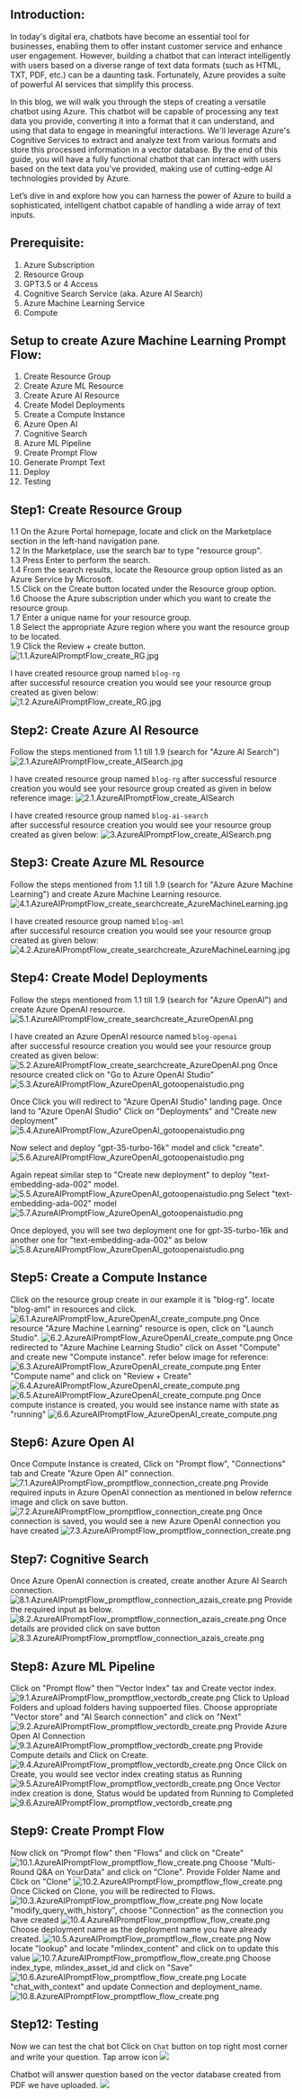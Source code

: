 ## Introduction:  
In today's digital era, chatbots have become an essential tool for businesses, enabling them to offer instant customer service and enhance user engagement. However, building a chatbot that can interact intelligently with users based on a diverse range of text data formats (such as HTML, TXT, PDF, etc.) can be a daunting task. Fortunately, Azure provides a suite of powerful AI services that simplify this process.

In this blog, we will walk you through the steps of creating a versatile chatbot using Azure. This chatbot will be capable of processing any text data you provide, converting it into a format that it can understand, and using that data to engage in meaningful interactions. We'll leverage Azure's Cognitive Services to extract and analyze text from various formats and store this processed information in a vector database. By the end of this guide, you will have a fully functional chatbot that can interact with users based on the text data you've provided, making use of cutting-edge AI technologies provided by Azure.

Let’s dive in and explore how you can harness the power of Azure to build a sophisticated, intelligent chatbot capable of handling a wide array of text inputs.

## Prerequisite: 
1. Azure Subscription 
2. Resource Group
3. GPT3.5 or 4 Access
4. Cognitive Search Service (aka. Azure AI Search)
5. Azure Machine Learning Service
6. Compute

## Setup to create Azure Machine Learning Prompt Flow: 
1. Create Resource Group  
2. Create Azure ML Resource  
3. Create Azure AI Resource  
4. Create Model Deployments  
5. Create a Compute Instance  
6. Azure Open AI  
7. Cognitive Search   
8. Azure ML Pipeline  
9. Create Prompt Flow  
10. Generate Prompt Text  
11. Deploy  
12. Testing  
   
## Step1: Create Resource Group
1.1 On the Azure Portal homepage, locate and click on the Marketplace section in the left-hand navigation pane.  
1.2 In the Marketplace, use the search bar to type "resource group".  
1.3 Press Enter to perform the search.  
1.4 From the search results, locate the Resource group option listed as an Azure Service by Microsoft.  
1.5 Click on the Create button located under the Resource group option.  
1.6 Choose the Azure subscription under which you want to create the resource group.  
1.7 Enter a unique name for your resource group.  
1.8 Select the appropriate Azure region where you want the resource group to be located.  
1.9 Click the Review + create button.  
![1.1.AzureAIPromptFlow_create_RG.jpg](../azureai-promt-flow/images/1.1.AzureAIPromptFlow_create_RG.png)

I have created resource group named ```blog-rg```  
after successful resource creation you would see your resource group created as given below:  
![1.2.AzureAIPromptFlow_create_RG.jpg](../azureai-promt-flow/images/1.2.AzureAIPromptFlow_create_RG.png)

## Step2: Create Azure AI Resource
Follow the steps mentioned from 1.1 till 1.9 (search for "Azure AI Search")
![2.1.AzureAIPromptFlow_create_AISearch.jpg](../azureai-promt-flow/images/2.1.AzureAIPromptFlow_create_AISearch.png)

I have created resource group named ```blog-rg``` 
after successful resource creation you would see your resource group created as given in below reference image:
![2.1.AzureAIPromptFlow_create_AISearch](../azureai-promt-flow/images/2.2.AzureAIPromptFlow_create_AISearch.png)

I have created resource group named ```blog-ai-search```  
after successful resource creation you would see your resource group created as given below: 
![3.AzureAIPromptFlow_create_AISearch.png](../azureai-promt-flow/images/3.AzureAIPromptFlow_create_AISearch.png)


## Step3: Create Azure ML Resource
Follow the steps mentioned from 1.1 till 1.9 (search for "Azure Azure Machine Learning") and create Azure Machine Learning resource.
![4.1.AzureAIPromptFlow_create_searchcreate_AzureMachineLearning.jpg](../azureai-promt-flow/images/4.1.AzureAIPromptFlow_create_searchcreate_AzureMachineLearning.png)

I have created resource group named ```blog-aml```  
after successful resource creation you would see your resource group created as given below: 
![4.2.AzureAIPromptFlow_create_searchcreate_AzureMachineLearning.jpg](../azureai-promt-flow/images/4.2.AzureAIPromptFlow_create_searchcreate_AzureMachineLearning.png)

## Step4: Create Model Deployments 
Follow the steps mentioned from 1.1 till 1.9 (search for "Azure OpenAI") and create Azure OpenAI resource.
![5.1.AzureAIPromptFlow_create_searchcreate_AzureOpenAI.png](../azureai-promt-flow/images/5.1.AzureAIPromptFlow_create_searchcreate_AzureOpenAI.png)

I have created an Azure OpenAI resource named ```blog-openai```  
after successful resource creation you would see your resource group created as given below: 
![5.2.AzureAIPromptFlow_create_searchcreate_AzureOpenAI.png](../azureai-promt-flow/images/5.2.AzureAIPromptFlow_create_searchcreate_AzureOpenAI.png)
Once resource created click on "Go to Azure OpenAI Studio" 
![5.3.AzureAIPromptFlow_AzureOpenAI_gotoopenaistudio.png](../azureai-promt-flow/images/5.3.AzureAIPromptFlow_AzureOpenAI_gotoopenaistudio.png)

Once Click you will redirect to "Azure OpenAI Studio" landing page.
Once land to "Azure OpenAI Studio" Click on "Deployments" and "Create new deployment"
![5.4.AzureAIPromptFlow_AzureOpenAI_gotoopenaistudio.png](../azureai-promt-flow/images/5.4.AzureAIPromptFlow_AzureOpenAI_create_deployment.png)

Now select and deploy "gpt-35-turbo-16k" model and click "create".
![5.6.AzureAIPromptFlow_AzureOpenAI_gotoopenaistudio.png](../azureai-promt-flow/images/5.6.AzureAIPromptFlow_AzureOpenAI_create_deployment.png)

Again repeat similar step to "Create new deployment" to deploy "text-embedding-ada-002" model.
![5.5.AzureAIPromptFlow_AzureOpenAI_gotoopenaistudio.png](../azureai-promt-flow/images/5.5.AzureAIPromptFlow_AzureOpenAI_create_deployment.png)
Select "text-embedding-ada-002" model
![5.7.AzureAIPromptFlow_AzureOpenAI_gotoopenaistudio.png](../azureai-promt-flow/images/5.7.AzureAIPromptFlow_AzureOpenAI_create_deployment.png)

Once deployed, you will see two deployment one for gpt-35-turbo-16k and another one for "text-embedding-ada-002" as below
![5.8.AzureAIPromptFlow_AzureOpenAI_gotoopenaistudio.png](../azureai-promt-flow/images/5.8.AzureAIPromptFlow_AzureOpenAI_create_deployment.png)

## Step5: Create a Compute Instance 
Click on the resource group create in our example it is "blog-rg". locate "blog-aml" in resources and click.
![6.1.AzureAIPromptFlow_AzureOpenAI_create_compute.png](../azureai-promt-flow/images/6.1.AzureAIPromptFlow_AzureOpenAI_create_compute.png)
Once resource "Azure Machine Learning" resource is open, click on "Launch Studio".
![6.2.AzureAIPromptFlow_AzureOpenAI_create_compute.png](../azureai-promt-flow/images/6.2.AzureAIPromptFlow_AzureOpenAI_create_compute.png)
Once redirected to "Azure Machine Learning Studio" click on Asset "Compute" and create new "Compute instance". refer below image for reference:
![6.3.AzureAIPromptFlow_AzureOpenAI_create_compute.png](../azureai-promt-flow/images/6.3.AzureAIPromptFlow_AzureOpenAI_create_compute.png)
Enter "Compute name" and click on "Review + Create" 
![6.4.AzureAIPromptFlow_AzureOpenAI_create_compute.png](../azureai-promt-flow/images/6.4.AzureAIPromptFlow_AzureOpenAI_create_compute.png)
![6.5.AzureAIPromptFlow_AzureOpenAI_create_compute.png](../azureai-promt-flow/images/6.5.AzureAIPromptFlow_AzureOpenAI_create_compute.png)
Once compute instance is created, you would see instance name with state as "running" 
![6.6.AzureAIPromptFlow_AzureOpenAI_create_compute.png](../azureai-promt-flow/images/6.6.AzureAIPromptFlow_AzureOpenAI_create_compute.png)

## Step6: Azure Open AI 
Once Compute Instance is created, Click on "Prompt flow", "Connections" tab and Create "Azure Open AI" connection.
![7.1.AzureAIPromptFlow_promptflow_connection_create.png](../azureai-promt-flow/images/7.1.AzureAIPromptFlow_promptflow_connection_create.png)
Provide required inputs in Azure OpenAI connection as mentioned in below refernce image and click on save button.
![7.2.AzureAIPromptFlow_promptflow_connection_create.png](../azureai-promt-flow/images/7.2.AzureAIPromptFlow_promptflow_connection_create.png)
Once connection is saved, you would see a new Azure OpenAI connection you have created
![7.3.AzureAIPromptFlow_promptflow_connection_create.png](../azureai-promt-flow/images/7.3.AzureAIPromptFlow_promptflow_connection_create.png)

## Step7: Cognitive Search 
Once Azure OpenAI connection is created, create another Azure AI Search connection.
![8.1.AzureAIPromptFlow_promptflow_connection_azais_create.png](../azureai-promt-flow/images/8.1.AzureAIPromptFlow_promptflow_connection_azais_create.png)
Provide the required input as below.
![8.2.AzureAIPromptFlow_promptflow_connection_azais_create.png](../azureai-promt-flow/images/8.2.AzureAIPromptFlow_promptflow_connection_azais_create.png)
Once details are provided click on save button
![8.3.AzureAIPromptFlow_promptflow_connection_azais_create.png](../azureai-promt-flow/images/8.3.AzureAIPromptFlow_promptflow_connection_azais_create.png)

## Step8: Azure ML Pipeline
Click on "Prompt flow" then "Vector Index" tax and Create vector index.
![9.1.AzureAIPromptFlow_promptflow_vectordb_create.png](../azureai-promt-flow/images/9.1.AzureAIPromptFlow_promptflow_vectordb_create.png)
Click to Upload Folders and upload folders having suppoerted files. Choose appropriate "Vector store" and "AI Search connection" and click on "Next"
![9.2.AzureAIPromptFlow_promptflow_vectordb_create.png](../azureai-promt-flow/images/9.2.AzureAIPromptFlow_promptflow_vectordb_create.png)
Provide Azure Open AI Connection
![9.3.AzureAIPromptFlow_promptflow_vectordb_create.png](../azureai-promt-flow/images/9.3.AzureAIPromptFlow_promptflow_vectordb_create.png)
Provide Compute details and Click on Create.
![9.4.AzureAIPromptFlow_promptflow_vectordb_create.png](../azureai-promt-flow/images/9.4.AzureAIPromptFlow_promptflow_vectordb_create.png)
Once Click on Create, you would see vector index creating status as Running
![9.5.AzureAIPromptFlow_promptflow_vectordb_create.png](../azureai-promt-flow/images/9.5.AzureAIPromptFlow_promptflow_vectordb_create.png)
Once Vector index creation is done, Status would be updated from Running to Completed
![9.6.AzureAIPromptFlow_promptflow_vectordb_create.png](../azureai-promt-flow/images/9.6.AzureAIPromptFlow_promptflow_vectordb_create.png)

## Step9: Create Prompt Flow
Now click on "Prompt flow" then "Flows" and click on "Create"
![10.1.AzureAIPromptFlow_promptflow_flow_create.png](../azureai-promt-flow/images/10.1.AzureAIPromptFlow_promptflow_flow_create.png)
Choose "Multi-Round Q&A on YourData" and click on "Clone". Provide Folder Name and Click on "Clone"
![10.2.AzureAIPromptFlow_promptflow_flow_create.png](../azureai-promt-flow/images/10.2.AzureAIPromptFlow_promptflow_flow_create.png)
Once Clicked on Clone, you will be redirected to Flows.
![10.3.AzureAIPromptFlow_promptflow_flow_create.png](../azureai-promt-flow/images/10.3.AzureAIPromptFlow_promptflow_flow_create.png)
Now locate "modify_query_with_history", choose "Connection" as the connection you have created
![10.4.AzureAIPromptFlow_promptflow_flow_create.png](../azureai-promt-flow/images/10.4.AzureAIPromptFlow_promptflow_flow_create.png)
Choose deployment name as the deployment name you have already created.
![10.5.AzureAIPromptFlow_promptflow_flow_create.png](../azureai-promt-flow/images/10.5.AzureAIPromptFlow_promptflow_flow_create.png)
Now locate "lookup" and locate "mlindex_content" and click on to update this value
![10.7.AzureAIPromptFlow_promptflow_flow_create.png](../azureai-promt-flow/images/10.7.AzureAIPromptFlow_promptflow_flow_create.png)
Choose index_type, mlindex_asset_id and click on "Save"
![10.6.AzureAIPromptFlow_promptflow_flow_create.png](../azureai-promt-flow/images/10.6.AzureAIPromptFlow_promptflow_flow_create.png)
Locate "chat_with_context"  and update Connection and deployment_name.
![10.8.AzureAIPromptFlow_promptflow_flow_create.png](../azureai-promt-flow/images/10.8.AzureAIPromptFlow_promptflow_flow_create.png)

## Step12: Testing
Now we can test the chat bot
Click on ```Chat``` button on top right most corner and write your question. Tap arrow icon 
![](../azureai-promt-flow/images/11.1.AzureAIPromptFlow_promptflow_chatwithdsapdf.png)

Chatbot will answer question based on the vector database created from PDF we have uploaded.
![](../azureai-promt-flow/images/11.2.AzureAIPromptFlow_promptflow_chatwithdsapdf.png)
